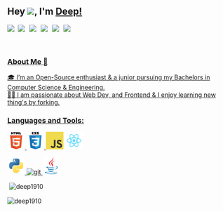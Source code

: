 ## Hey <img src="https://github.com/TheDudeThatCode/TheDudeThatCode/blob/master/Assets/Hi.gif" width="29">, I'm [Deep!](https://github.com/deep1910)
<a href="https://www.linkedin.com/in/deep-pande-812576204">
  <img align="left" width="24px" src="https://img.icons8.com/external-justicon-lineal-color-justicon/344/external-linkedin-social-media-justicon-lineal-color-justicon.png"  />
</a>
<a href="https://twitter.com/DeepPande7">
  <img align="left" width="26px" src="https://img.icons8.com/color/344/twitter--v1.png" />
</a>
<a href="mailto:deeppande2117@gmail.com">
  <img align="left" width="26px" src="https://img.icons8.com/fluency/344/gmail-new.png" />
</a>

<a href="https://deeppande.hashnode.dev/">
  <img align="left" width="26px" src="https://img.icons8.com/color/512/hashnode.png" />
</a>

<a href="https://www.instagram.com/d_pande19">
  <img align="left" width="26px" src="https://img.icons8.com/color/344/instagram-new--v1.png" />
</a>

<a href="https://leetcode.com/Deep_2117/">
  <img align="left" width="26px" src="https://img.icons8.com/external-tal-revivo-color-tal-revivo/344/external-level-up-your-coding-skills-and-quickly-land-a-job-logo-color-tal-revivo.png"
</a>

<br />
  <br></br>


### About Me 🚀

🎓 I’m an Open-Source enthusiast & a junior pursuing my Bachelors in Computer Science & Engineering. </br>
👨‍💻 I am passionate about Web Dev, and Frontend & I enjoy learning new thing's by forking. </br>

<h3 align="left">Languages and Tools:</h3>
<p>
  
 <a href="https://www.w3.org/html/" target="_blank"> <img src="https://raw.githubusercontent.com/devicons/devicon/master/icons/html5/html5-original-wordmark.svg" alt="html5" width="40" height="40"/> </a> 
<a href="https://www.w3schools.com/css/" target="_blank"><img src="https://raw.githubusercontent.com/devicons/devicon/master/icons/css3/css3-original-wordmark.svg" alt="css3" width="40" height="40"/> </a> 
<img src="https://raw.githubusercontent.com/github/explore/80688e429a7d4ef2fca1e82350fe8e3517d3494d/topics/javascript/javascript.png"  alt="js" width="40" height="40" />
<img src="https://raw.githubusercontent.com/github/explore/80688e429a7d4ef2fca1e82350fe8e3517d3494d/topics/react/react.png"   alt="react" width="40" height="40" />


 <a href="https://www.python.org" target="_blank"> <img src="https://raw.githubusercontent.com/devicons/devicon/master/icons/python/python-original.svg" alt="python" width="40" height="40"/> </a> 
<a href="https://git-scm.com/" target="_blank"> <img src="https://www.vectorlogo.zone/logos/git-scm/git-scm-icon.svg" alt="git" width="40" height="40"/> </a>
 <a href="https://www.java.com" target="_blank"> <img src="https://raw.githubusercontent.com/devicons/devicon/master/icons/java/java-original.svg" alt="java" width="40" height="40"/> </a>
</p>

<p>&nbsp;<img align="center" src="https://github-readme-stats.vercel.app/api?username=deep1910&show_icons=true&locale=en" alt="deep1910" /></p>

<p><img align="center" src="https://github-readme-streak-stats.herokuapp.com/?user=deep1910&" alt="deep1910" /></p>
